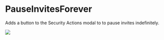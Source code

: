 # PauseInvitesForever

Adds a button to the Security Actions modal to to pause invites indefinitely.

![](https://github.com/Vendicated/Yuricord/assets/47677887/e5ba40a3-cb08-462a-8615-fb74dd54c790)

